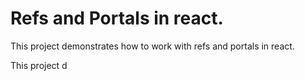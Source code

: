 # Refs and Portals in react.

This project demonstrates how to work with refs and portals in react.

This project d